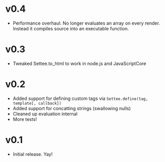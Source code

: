 # v0.4
- Performance overhaul. No longer evaluates an array on every render. Instead it compiles source into an executable function.

# v0.3
- Tweaked Settee.to_html to work in node.js and JavaScriptCore

# v0.2
- Added support for defining custom tags via `Settee.define(tag, template[, callback])`
- Added support for concatting strings (swallowing nulls)
- Cleaned up evaluation internal
- More tests!

# v0.1
- Initial release. Yay!
